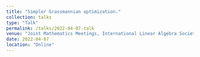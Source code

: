 ```yaml
---
title: "Simpler Grassmannian optimization."
collection: talks
type: "Talk"
permalink: /talks/2022-04-07-talk
venue: "Joint Mathematics Meetings, International Linear Algebra Society Special Session on Matrix Analysis and Applications"
date: 2022-04-07
location: "Online"
---
```

